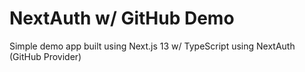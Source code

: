 # NextAuth w/ GitHub Demo

Simple demo app built using Next.js 13 w/ TypeScript using NextAuth (GitHub Provider)
